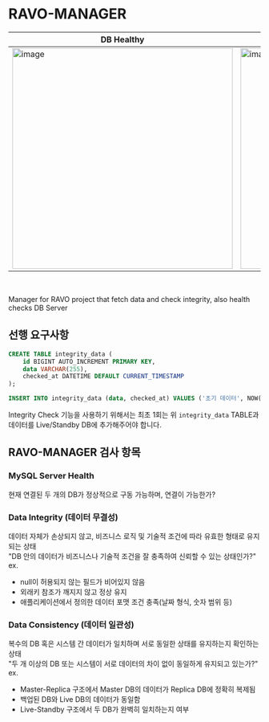 # RAVO-MANAGER
| DB Healthy | LiveDB Down |
|----------|----------|
| <img width="440" alt="image" src="https://github.com/user-attachments/assets/a97a129c-8cf2-43d5-bd1c-7c1d82ca9f1c" /> | <img width="440" alt="image" src="https://github.com/user-attachments/assets/6b234a4a-d955-4232-909f-aba0b79e8d82" /> |


<br/>

Manager for RAVO project that fetch data and check integrity, also health checks DB Server

## 선행 요구사항
```sql
CREATE TABLE integrity_data (
    id BIGINT AUTO_INCREMENT PRIMARY KEY,
    data VARCHAR(255),
    checked_at DATETIME DEFAULT CURRENT_TIMESTAMP
);

INSERT INTO integrity_data (data, checked_at) VALUES ('초기 데이터', NOW());
```
Integrity Check 기능을 사용하기 위해서는 최초 1회는 위 `integrity_data` TABLE과 데이터를 Live/Standby DB에 추가해주어야 합니다.

## RAVO-MANAGER 검사 항목
### MySQL Server Health
현재 연결된 두 개의 DB가 정상적으로 구동 가능하며, 연결이 가능한가?

### Data Integrity (데이터 무결성)
데이터 자체가 손상되지 않고, 비즈니스 로직 및 기술적 조건에 따라 유효한 형태로 유지되는 상태 <br/>
"DB 안의 데이터가 비즈니스나 기술적 조건을 잘 충족하여 신뢰할 수 있는 상태인가?" <br/>
ex. <br/>
- null이 허용되지 않는 필드가 비어있지 않음
- 외래키 참조가 깨지지 않고 정상 유지
- 애플리케이션에서 정의한 데이터 포맷 조건 충족(날짜 형식, 숫자 범위 등)


### Data Consistency (데이터 일관성)
복수의 DB 혹은 시스템 간 데이터가 일치하며 서로 동일한 상태를 유지하는지 확인하는 상태 <br/>
"두 개 이상의 DB 또는 시스템이 서로 데이터의 차이 없이 동일하게 유지되고 있는가?" <br/>
ex. <br/>
- Master-Replica 구조에서 Master DB의 데이터가 Replica DB에 정확히 복제됨
- 백업된 DB와 Live DB의 데이터가 동일함
- Live-Standby 구조에서 두 DB가 완벽히 일치하는지 여부
